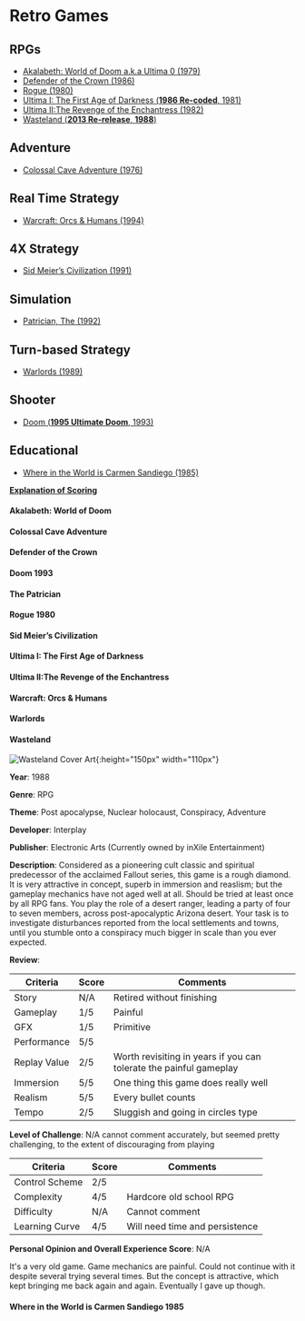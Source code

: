 # Retro Games

## RPGs
* [Akalabeth: World of Doom a.k.a Ultima 0 (1979)](#akalabeth-world-of-doom)
* [Defender of the Crown (1986)](#defender-of-the-crown)
* [Rogue (1980)](#rogue-1980)
* [Ultima I: The First Age of Darkness (**1986 Re-coded**, 1981)](#ultima-i-the-first-age-of-darkness)
* [Ultima II:The Revenge of the Enchantress (1982)](#ultima-ii-the-revenge-of-the-enchantress)
* [Wasteland (**2013 Re-release**, **1988**)](#wasteland)

## Adventure
* [Colossal Cave Adventure (1976)](#colossal-cave-adventure)

## Real Time Strategy
* [Warcraft: Orcs & Humans (1994)](#warcraft-orcs-&-humans)

## 4X Strategy
* [Sid Meier’s Civilization (1991)](#sid-meiers-civilization)

## Simulation
* [Patrician, The (1992)](#the-patrician)

## Turn-based Strategy
* [Warlords (1989)](#warlords)

## Shooter
* [Doom (**1995 Ultimate Doom**, 1993)](#doom-1993)

## Educational
* [Where in the World is Carmen Sandiego (1985)](#where-in-the-world-is-carmen-sandiego-1985)

[**Explanation of Scoring**](https://aureliussr.github.io/aurelius-reviews/rubric)

#### Akalabeth: World of Doom

#### Colossal Cave Adventure

#### Defender of the Crown

#### Doom 1993

#### The Patrician

#### Rogue 1980

#### Sid Meier’s Civilization

#### Ultima I: The First Age of Darkness

#### Ultima II:The Revenge of the Enchantress

#### Warcraft: Orcs & Humans

#### Warlords

#### Wasteland

![Wasteland Cover Art](https://upload.wikimedia.org/wikipedia/en/b/b1/Wasteland_Coverart.png "Cover art copyright of inXile Entertainment. Source Wikipedia. Thumbnail image for commentary as per Fair Use policy"){:height="150px" width="110px"}

**Year**: 1988

**Genre**: RPG

**Theme**: Post apocalypse, Nuclear holocaust, Conspiracy, Adventure

**Developer**: Interplay

**Publisher**: Electronic Arts (Currently owned by inXile Entertainment)

**Description**: Considered as a pioneering cult classic and spiritual predecessor of the acclaimed Fallout series, this game is a rough diamond. It is very attractive in concept, superb in immersion and reaslism; but the gameplay mechanics have not aged well at all. Should be tried at least once by all RPG fans. You play the role of a desert ranger, leading a party of four to seven members, across post-apocalyptic Arizona desert. Your task is to investigate disturbances reported from the local settlements and towns, until you stumble onto a conspiracy much bigger in scale than you ever expected.

**Review**:

| Criteria     | Score | Comments |
|--------------|-------|----------|
| Story        | N/A     | Retired without finishing |
| Gameplay     | 1/5     | Painful        |
| GFX          | 1/5     | Primitive        |
| Performance  | 5/5     |         |
| Replay Value | 2/5     | Worth revisiting in years if you can tolerate the painful gameplay         |
| Immersion    | 5/5     | One thing this game does really well         |
| Realism      | 5/5     | Every bullet counts         |
| Tempo        | 2/5     | Sluggish and going in circles type         |

**Level of Challenge**: N/A cannot comment accurately, but seemed pretty challenging, to the extent of discouraging from playing

| Criteria       | Score | Comments |
|----------------|-------|----------|
| Control Scheme | 2/5     | |
| Complexity     | 4/5     | Hardcore old school RPG       |
| Difficulty     | N/A     | Cannot comment        |
| Learning Curve | 4/5     | Will need time and persistence        |

**Personal Opinion and Overall Experience Score**: N/A

It's a very old game. Game mechanics are painful. Could not continue with it despite several trying several times. But the concept is attractive, which kept bringing me back again and again. Eventually I gave up though. 

#### Where in the World is Carmen Sandiego 1985
